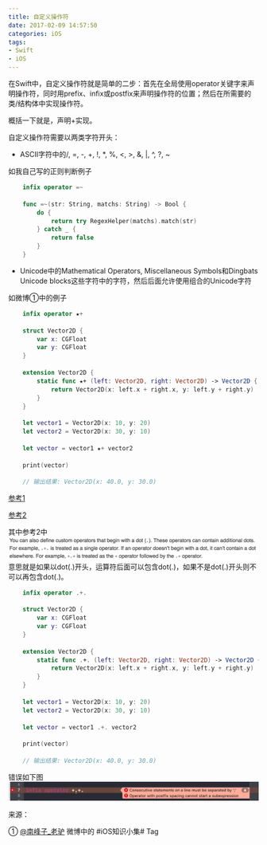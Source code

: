 ```yaml
---
title: 自定义操作符
date: 2017-02-09 14:57:50
categories: iOS
tags: 
- Swift
- iOS
---
```


在Swift中，自定义操作符就是简单的二步：首先在全局使用operator关键字来声明操作符，同时用prefix、infix或postfix来声明操作符的位置；然后在所需要的类/结构体中实现操作符。

<!-- more -->

概括一下就是，声明+实现。

自定义操作符需要以两类字符开头：

* ASCII字符中的/, =, -, +, !, *, %, &lt;, &gt;, &amp;, |, ^, ?, ~

如我自己写的正则判断例子

``` swift
	infix operator =~
		
	func =~(str: String, matchs: String) -> Bool {
	    do {
	        return try RegexHelper(matchs).match(str)
	    } catch _ {
	        return false
	    }
	}
```
* Unicode中的Mathematical Operators, Miscellaneous Symbols和Dingbats Unicode blocks这些字符中的字符，然后后面允许使用组合的Unicode字符

如微博①中的例子

``` swift
	infix operator ★+
	
	struct Vector2D {
	    var x: CGFloat
	    var y: CGFloat
	}
	
	extension Vector2D {
	    static func ★+ (left: Vector2D, right: Vector2D) -> Vector2D {
	        return Vector2D(x: left.x + right.x, y: left.y + right.y)
	    }
	}
	
	let vector1 = Vector2D(x: 10, y: 20)
	let vector2 = Vector2D(x: 30, y: 10)
	
	let vector = vector1 ★+ vector2
	
	print(vector)
	
	// 输出结果: Vector2D(x: 40.0, y: 30.0)
```

[参考1](https://developer.apple.com/library/content/documentation/Swift/Conceptual/Swift_Programming_Language/AdvancedOperators.html#//apple_ref/doc/uid/TP40014097-CH27-ID28)

[参考2](https://developer.apple.com/library/content/documentation/Swift/Conceptual/Swift_Programming_Language/LexicalStructure.html#//apple_ref/doc/uid/TP40014097-CH30-ID418)

其中参考2中
![](自定义操作符/trunks-1-1.png)
意思就是如果以dot(.)开头，运算符后面可以包含dot(.)，如果不是dot(.)开头则不可以再包含dot(.)。

``` swift
	infix operator .+.
	
	struct Vector2D {
	    var x: CGFloat
	    var y: CGFloat
	}
	
	extension Vector2D {
	    static func .+. (left: Vector2D, right: Vector2D) -> Vector2D {
	        return Vector2D(x: left.x + right.x, y: left.y + right.y)
	    }
	}
	
	let vector1 = Vector2D(x: 10, y: 20)
	let vector2 = Vector2D(x: 30, y: 10)
	
	let vector = vector1 .+. vector2
	
	print(vector)
	
	// 输出结果: Vector2D(x: 40.0, y: 30.0)
```
错误如下图
![](自定义操作符/trunks-1-2.png)

来源：

① [@南峰子_老驴](http://weibo.com/touristdiary?refer_flag=1001030103_) 微博中的 #iOS知识小集# Tag
